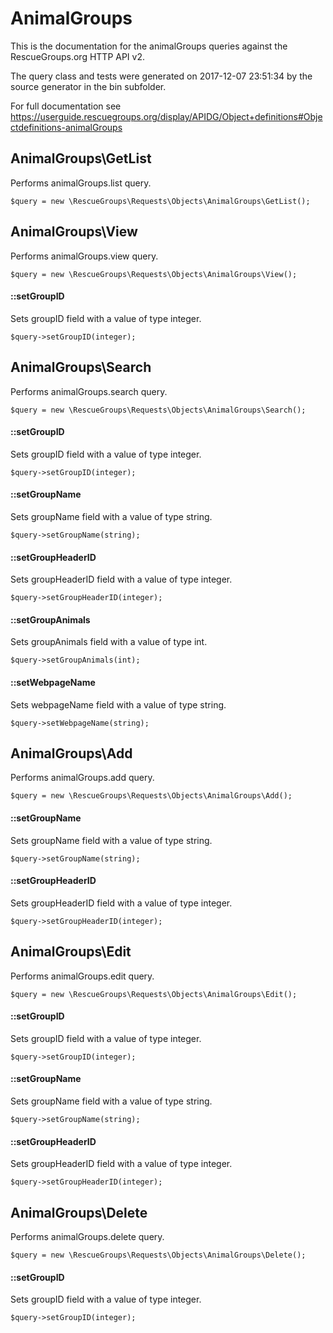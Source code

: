 # AnimalGroups

This is the documentation for the animalGroups queries against the RescueGroups.org HTTP API v2.

The query class and tests were generated on 2017-12-07 23:51:34 by the source generator in the bin subfolder.

For full documentation see https://userguide.rescuegroups.org/display/APIDG/Object+definitions#Objectdefinitions-animalGroups

## AnimalGroups\GetList

Performs animalGroups.list query.

    $query = new \RescueGroups\Requests\Objects\AnimalGroups\GetList();



## AnimalGroups\View

Performs animalGroups.view query.

    $query = new \RescueGroups\Requests\Objects\AnimalGroups\View();

#### ::setGroupID

Sets groupID field with a value of type integer.

    $query->setGroupID(integer);



## AnimalGroups\Search

Performs animalGroups.search query.

    $query = new \RescueGroups\Requests\Objects\AnimalGroups\Search();

#### ::setGroupID

Sets groupID field with a value of type integer.

    $query->setGroupID(integer);

#### ::setGroupName

Sets groupName field with a value of type string.

    $query->setGroupName(string);

#### ::setGroupHeaderID

Sets groupHeaderID field with a value of type integer.

    $query->setGroupHeaderID(integer);

#### ::setGroupAnimals

Sets groupAnimals field with a value of type int.

    $query->setGroupAnimals(int);

#### ::setWebpageName

Sets webpageName field with a value of type string.

    $query->setWebpageName(string);



## AnimalGroups\Add

Performs animalGroups.add query.

    $query = new \RescueGroups\Requests\Objects\AnimalGroups\Add();

#### ::setGroupName

Sets groupName field with a value of type string.

    $query->setGroupName(string);

#### ::setGroupHeaderID

Sets groupHeaderID field with a value of type integer.

    $query->setGroupHeaderID(integer);



## AnimalGroups\Edit

Performs animalGroups.edit query.

    $query = new \RescueGroups\Requests\Objects\AnimalGroups\Edit();

#### ::setGroupID

Sets groupID field with a value of type integer.

    $query->setGroupID(integer);

#### ::setGroupName

Sets groupName field with a value of type string.

    $query->setGroupName(string);

#### ::setGroupHeaderID

Sets groupHeaderID field with a value of type integer.

    $query->setGroupHeaderID(integer);



## AnimalGroups\Delete

Performs animalGroups.delete query.

    $query = new \RescueGroups\Requests\Objects\AnimalGroups\Delete();

#### ::setGroupID

Sets groupID field with a value of type integer.

    $query->setGroupID(integer);





